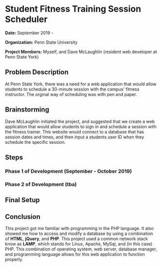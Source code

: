 # Student Fitness Training Session Scheduler
**Date:**  September 2019 - 

**Organization:** Penn State University

**Project Members:** Myself, and Dave McLaughlin (resident web developer at Penn State York)

## Problem Description
At Penn State York, there was a need for a web application that would allow students to schedule a 30-minute session with the campus' fitness instructor.  The orginal way of scheduling was with pen and paper.

## Brainstorming
Dave McLaughlin initiated the project, and suggested that we create a web application that would allow students to sign in and schedule a session with the fitness trainer.  This website would connect to a database that has session dates and times, and then input a students user ID when they schedule the specific session.

## Steps

### Phase 1 of Development (September - October 2019)

### Phase 2 of Development (tba)

## Final Setup

## Conclusion
This project got me familiar with programming in the PHP language.  It also showed me how to access and modify a database by using a combination of **HTML**, **jQuery**, and **PHP**.  This project used a common network stack know as **LAMP**, which stands for Linux, Apache, MySql, and (in this case) PHP.  This combination of operating system, web server, database manager, and programming language allows for this web application to function properly.
